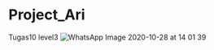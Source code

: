 # Project_Ari
Tugas10 level3
![WhatsApp Image 2020-10-28 at 14 01 39](https://user-images.githubusercontent.com/73239523/97403371-dcdf3780-1926-11eb-85eb-03413c410496.jpeg)
